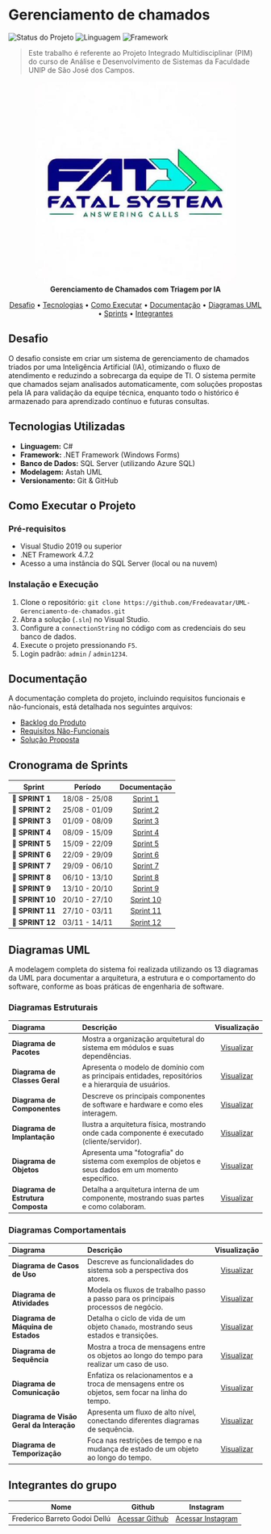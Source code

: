 # Gerenciamento de chamados

![Status do Projeto](https://img.shields.io/badge/status-em%20desenvolvimento-yellow)
![Linguagem](https://img.shields.io/badge/linguagem-C%23-blueviolet)
![Framework](https://img.shields.io/badge/framework-.NET-blue)

> Este trabalho é referente ao Projeto Integrado Multidisciplinar (PIM) do curso de Análise e Desenvolvimento de Sistemas da Faculdade UNIP de São José dos Campos.

<p align="center">
  <img src="img/203549358.jpg" alt="logo da Fatal System" width="400">
  <br/>
  <strong>Gerenciamento de Chamados com Triagem por IA</strong>
</p>

<p align="center">
  <a href="#desafio">Desafio</a> •
  <a href="#tecnologias-utilizadas">Tecnologias</a> •
  <a href="#como-executar-o-projeto">Como Executar</a> •
  <a href="#documenta--o">Documentação</a> •
  <a href="#diagramas-uml">Diagramas UML</a> •
  <a href="#cronograma-de-sprints">Sprints</a> •
  <a href="#integrantes-do-grupo">Integrantes</a>
</p>

## Desafio <a id="desafio"></a>
O desafio consiste em criar um sistema de gerenciamento de chamados triados por uma Inteligência Artificial (IA), otimizando o fluxo de atendimento e reduzindo a sobrecarga da equipe de TI. O sistema permite que chamados sejam analisados automaticamente, com soluções propostas pela IA para validação da equipe técnica, enquanto todo o histórico é armazenado para aprendizado contínuo e futuras consultas.

## Tecnologias Utilizadas <a id="tecnologias-utilizadas"></a>
* **Linguagem:** C#
* **Framework:** .NET Framework (Windows Forms)
* **Banco de Dados:** SQL Server (utilizando Azure SQL)
* **Modelagem:** Astah UML
* **Versionamento:** Git & GitHub

## Como Executar o Projeto <a id="como-executar-o-projeto"></a>
### Pré-requisitos
* Visual Studio 2019 ou superior
* .NET Framework 4.7.2
* Acesso a uma instância do SQL Server (local ou na nuvem)

### Instalação e Execução
1.  Clone o repositório: `git clone https://github.com/Fredeavatar/UML-Gerenciamento-de-chamados.git`
2.  Abra a solução (`.sln`) no Visual Studio.
3.  Configure a `connectionString` no código com as credenciais do seu banco de dados.
4.  Execute o projeto pressionando `F5`.
5.  Login padrão: `admin` / `admin1234`.

## Documentação <a id="documenta--o"></a>
A documentação completa do projeto, incluindo requisitos funcionais e não-funcionais, está detalhada nos seguintes arquivos:
* [Backlog do Produto](https://github.com/Fredeavatar/UML-Gerenciamento-de-chamados/blob/main/backlog.md)
* [Requisitos Não-Funcionais](https://github.com/Fredeavatar/UML-Gerenciamento-de-chamados/blob/main/reqnfunc.md)
* [Solução Proposta](https://github.com/Fredeavatar/UML-Gerenciamento-de-chamados/blob/main/solprop.md)

## Cronograma de Sprints <a id="sprint"></a>

| Sprint          |    Período    | Documentação                                     |
| --------------- | :-----------: | :---------------------------------------------: |
| 🔖 **SPRINT 1** | 18/08 - 25/08 | [Sprint 1](https://github.com/Fredeavatar/UML-Gerenciamento-de-chamados/blob/main/Sprints/Sprint1.md) |
| 🔖 **SPRINT 2** | 25/08 - 01/09 | [Sprint 2](https://github.com/Fredeavatar/UML-Gerenciamento-de-chamados/blob/main/Sprints/Sprint2.md) |
| 🔖 **SPRINT 3** | 01/09 - 08/09 | [Sprint 3](https://github.com/Fredeavatar/UML-Gerenciamento-de-chamados/blob/main/Sprints/Sprint3.md) |
| 🔖 **SPRINT 4** | 08/09 - 15/09 | [Sprint 4](https://github.com/Fredeavatar/UML-Gerenciamento-de-chamados/blob/main/Sprints/Sprint4.md) |
| 🔖 **SPRINT 5** | 15/09 - 22/09 | [Sprint 5](https://github.com/Fredeavatar/UML-Gerenciamento-de-chamados/blob/main/Sprints/Sprint5.md) |
| 🔖 **SPRINT 6** | 22/09 - 29/09 | [Sprint 6](https://github.com/Fredeavatar/UML-Gerenciamento-de-chamados/blob/main/Sprints/Sprint6.md) |
| 🔖 **SPRINT 7** | 29/09 - 06/10 | [Sprint 7](https://github.com/Fredeavatar/UML-Gerenciamento-de-chamados/blob/main/Sprints/Sprint7.md) |
| 🔖 **SPRINT 8** | 06/10 - 13/10 | [Sprint 8](https://github.com/Fredeavatar/UML-Gerenciamento-de-chamados/blob/main/Sprints/Sprint8.md) |
| 🔖 **SPRINT 9** | 13/10 - 20/10 | [Sprint 9](https://github.com/Fredeavatar/UML-Gerenciamento-de-chamados/blob/main/Sprints/Sprint9.md) |
| 🔖 **SPRINT 10**| 20/10 - 27/10 | [Sprint 10](https://github.com/Fredeavatar/UML-Gerenciamento-de-chamados/blob/main/Sprints/Sprint10.md) |
| 🔖 **SPRINT 11**| 27/10 - 03/11 | [Sprint 11](https://github.com/Fredeavatar/UML-Gerenciamento-de-chamados/blob/main/Sprints/Sprint11.md) |
| 🔖 **SPRINT 12**| 03/11 - 14/11 | [Sprint 12](https://github.com/Fredeavatar/UML-Gerenciamento-de-chamados/blob/main/Sprints/Sprint12.md) |

## Diagramas UML <a id="diagramas-uml"></a>
A modelagem completa do sistema foi realizada utilizando os 13 diagramas da UML para documentar a arquitetura, a estrutura e o comportamento do software, conforme as boas práticas de engenharia de software.

### Diagramas Estruturais
| Diagrama | Descrição | Visualização |
| :--- | :--- | :---: |
| **Diagrama de Pacotes** | Mostra a organização arquitetural do sistema em módulos e suas dependências. | [Visualizar](Diagramas/1_Arquitetura/Diagrama_de_Pacotes.png) |
| **Diagrama de Classes Geral**| Apresenta o modelo de domínio com as principais entidades, repositórios e a hierarquia de usuários. | [Visualizar](Diagramas/2_Modelo_De_Dominio/Diagrama_de_Classe_Geral.png) |
| **Diagrama de Componentes** | Descreve os principais componentes de software e hardware e como eles interagem. | [Visualizar](Diagramas/1_Arquitetura/Diagrama_De_Componentes.png) |
| **Diagrama de Implantação**| Ilustra a arquitetura física, mostrando onde cada componente é executado (cliente/servidor). | [Visualizar](Diagramas/1_Arquitetura/Diagrama_de_Implantação.png) |
| **Diagrama de Objetos** | Apresenta uma "fotografia" do sistema com exemplos de objetos e seus dados em um momento específico. | [Visualizar](Diagramas/4_Gerenciamento_de_Chamados/Diagrama_de_Objetos_Chamado.png) |
| **Diagrama de Estrutura Composta** | Detalha a arquitetura interna de um componente, mostrando suas partes e como colaboram. | [Visualizar](Diagramas/4_Gerenciamento_de_Chamados/Diagrama_de_Estrutura_Composta.png) |

### Diagramas Comportamentais
| Diagrama | Descrição | Visualização |
| :--- | :--- | :---: |
| **Diagrama de Casos de Uso** | Descreve as funcionalidades do sistema sob a perspectiva dos atores. | [Visualizar](Diagramas/4_Gerenciamento_de_Chamados/Casos_de_Uso_Gerenciamento_de_Chamados.png) |
| **Diagrama de Atividades** | Modela os fluxos de trabalho passo a passo para os principais processos de negócio. | [Visualizar](Diagramas/4_Gerenciamento_de_Chamados/Criar_Chamado_Atividade.png) |
| **Diagrama de Máquina de Estados** | Detalha o ciclo de vida de um objeto `Chamado`, mostrando seus estados e transições. | [Visualizar](Diagramas/4_Gerenciamento_de_Chamados/Diagrama_de_Maquina_de_Estados_Chamado.png) |
| **Diagrama de Sequência** | Mostra a troca de mensagens entre os objetos ao longo do tempo para realizar um caso de uso. | [Visualizar](Diagramas/4_Gerenciamento_de_Chamados/Criar_Chamado_Sequencia.png) |
| **Diagrama de Comunicação**| Enfatiza os relacionamentos e a troca de mensagens entre os objetos, sem focar na linha do tempo. | [Visualizar](Diagramas/3_Gestão_de_Acesso/Comunicação_Fazer_Login.png) |
| **Diagrama de Visão Geral da Interação** | Apresenta um fluxo de alto nível, conectando diferentes diagramas de sequência. | [Visualizar](Diagramas/4_Gerenciamento_de_Chamados/Diagrama_de_Visão_Geral_da_interação.png) |
| **Diagrama de Temporização**| Foca nas restrições de tempo e na mudança de estado de um objeto ao longo do tempo. | [Visualizar](Diagramas/4_Gerenciamento_de_Chamados/Diagrama_de_Temporização_de_Chamado.png) |



## Integrantes do grupo

| Nome | Github | Instagram
| :------------: | :-------------: | :-----------:|
| Frederico Barreto Godoi Dellú | [Acessar Github](https://github.com/Fredeavatar) | [Acessar Instagram](https://www.instagram.com/fredericodellu_?igsh=MXcwa3d0djQzZzZ5MQ==) |

